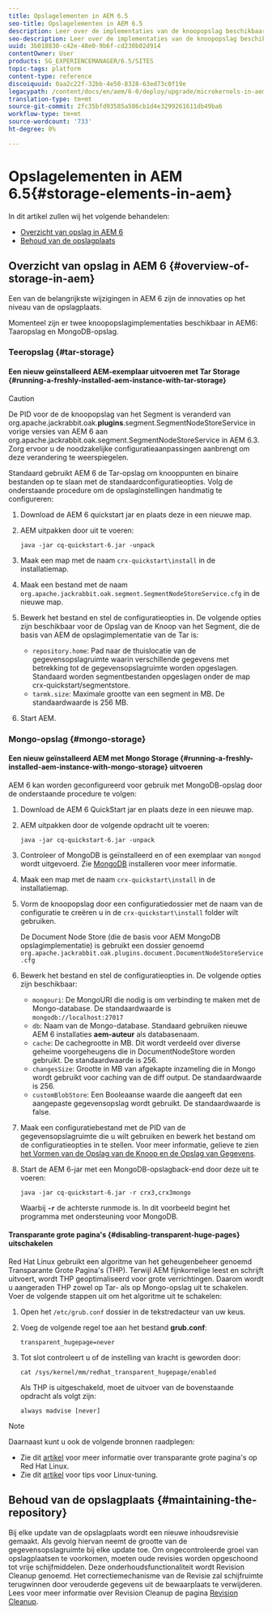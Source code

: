 ```yaml
---
title: Opslagelementen in AEM 6.5
seo-title: Opslagelementen in AEM 6.5
description: Leer over de implementaties van de knoopopslag beschikbaar in AEM 6.5 en hoe te om de bewaarplaats te handhaven.
seo-description: Leer over de implementaties van de knoopopslag beschikbaar in AEM 6.5 en hoe te om de bewaarplaats te handhaven.
uuid: 3b018830-c42e-48e0-9b6f-cd230b02d914
contentOwner: User
products: SG_EXPERIENCEMANAGER/6.5/SITES
topic-tags: platform
content-type: reference
discoiquuid: 0aa2c22f-32bb-4e50-8328-63ed73c0f19e
legacypath: /content/docs/en/aem/6-0/deploy/upgrade/microkernels-in-aem-6-0
translation-type: tm+mt
source-git-commit: 2fc35bfd93585a586cb1d4e3299261611db49ba6
workflow-type: tm+mt
source-wordcount: '733'
ht-degree: 0%

---
```



# Opslagelementen in AEM 6.5{#storage-elements-in-aem}

In dit artikel zullen wij het volgende behandelen:

* [Overzicht van opslag in AEM 6](/help/sites-deploying/storage-elements-in-aem-6.md#overview-of-storage-in-aem)
* [Behoud van de opslagplaats](/help/sites-deploying/storage-elements-in-aem-6.md#maintaining-the-repository)

## Overzicht van opslag in AEM 6 {#overview-of-storage-in-aem}

Een van de belangrijkste wijzigingen in AEM 6 zijn de innovaties op het niveau van de opslagplaats.

Momenteel zijn er twee knoopopslagimplementaties beschikbaar in AEM6: Taaropslag en MongoDB-opslag.

### Teeropslag {#tar-storage}

#### Een nieuw geïnstalleerd AEM-exemplaar uitvoeren met Tar Storage {#running-a-freshly-installed-aem-instance-with-tar-storage}

>[!CAUTION]
>
>De PID voor de de knoopopslag van het Segment is veranderd van org.apache.jackrabbit.oak.**plugins**.segment.SegmentNodeStoreService in vorige versies van AEM 6 aan org.apache.jackrabbit.oak.segment.SegmentNodeStoreService in AEM 6.3. Zorg ervoor u de noodzakelijke configuratieaanpassingen aanbrengt om deze verandering te weerspiegelen.

Standaard gebruikt AEM 6 de Tar-opslag om knooppunten en binaire bestanden op te slaan met de standaardconfiguratieopties. Volg de onderstaande procedure om de opslaginstellingen handmatig te configureren:

1. Download de AEM 6 quickstart jar en plaats deze in een nieuwe map.
1. AEM uitpakken door uit te voeren:

   `java -jar cq-quickstart-6.jar -unpack`

1. Maak een map met de naam `crx-quickstart\install` in de installatiemap.

1. Maak een bestand met de naam `org.apache.jackrabbit.oak.segment.SegmentNodeStoreService.cfg` in de nieuwe map.

1. Bewerk het bestand en stel de configuratieopties in. De volgende opties zijn beschikbaar voor de Opslag van de Knoop van het Segment, die de basis van AEM de opslagimplementatie van de Tar is:

   * `repository.home`: Pad naar de thuislocatie van de gegevensopslagruimte waarin verschillende gegevens met betrekking tot de gegevensopslagruimte worden opgeslagen. Standaard worden segmentbestanden opgeslagen onder de map crx-quickstart/segmentstore.
   * `tarmk.size`: Maximale grootte van een segment in MB. De standaardwaarde is 256 MB.

1. Start AEM.

### Mongo-opslag {#mongo-storage}

#### Een nieuw geïnstalleerd AEM met Mongo Storage {#running-a-freshly-installed-aem-instance-with-mongo-storage} uitvoeren

AEM 6 kan worden geconfigureerd voor gebruik met MongoDB-opslag door de onderstaande procedure te volgen:

1. Download de AEM 6 QuickStart jar en plaats deze in een nieuwe map.
1. AEM uitpakken door de volgende opdracht uit te voeren:

   `java -jar cq-quickstart-6.jar -unpack`

1. Controleer of MongoDB is geïnstalleerd en of een exemplaar van `mongod` wordt uitgevoerd. Zie [MongoDB](https://docs.mongodb.org/manual/installation/) installeren voor meer informatie.
1. Maak een map met de naam `crx-quickstart\install` in de installatiemap.
1. Vorm de knoopopslag door een configuratiedossier met de naam van de configuratie te creëren u in de `crx-quickstart\install` folder wilt gebruiken.

   De Document Node Store (die de basis voor AEM MongoDB opslagimplementatie) is gebruikt een dossier genoemd `org.apache.jackrabbit.oak.plugins.document.DocumentNodeStoreService.cfg`

1. Bewerk het bestand en stel de configuratieopties in. De volgende opties zijn beschikbaar:

   * `mongouri`: De  [](https://docs.mongodb.org/manual/reference/connection-string/) MongoURI die nodig is om verbinding te maken met de Mongo-database. De standaardwaarde is `mongodb://localhost:27017`
   * `db`: Naam van de Mongo-database. Standaard gebruiken nieuwe AEM 6 installaties **aem-auteur** als databasenaam.
   * `cache`: De cachegrootte in MB. Dit wordt verdeeld over diverse geheime voorgeheugens die in DocumentNodeStore worden gebruikt. De standaardwaarde is 256.
   * `changesSize`: Grootte in MB van afgekapte inzameling die in Mongo wordt gebruikt voor caching van de diff output. De standaardwaarde is 256.
   * `customBlobStore`: Een Booleaanse waarde die aangeeft dat een aangepaste gegevensopslag wordt gebruikt. De standaardwaarde is false.

1. Maak een configuratiebestand met de PID van de gegevensopslagruimte die u wilt gebruiken en bewerk het bestand om de configuratieopties in te stellen. Voor meer informatie, gelieve te zien [het Vormen van de Opslag van de Knoop en de Opslag van Gegevens](/help/sites-deploying/data-store-config.md).

1. Start de AEM 6-jar met een MongoDB-opslagback-end door deze uit te voeren:

   ```shell
   java -jar cq-quickstart-6.jar -r crx3,crx3mongo
   ```

   Waarbij **`-r`** de achterste runmode is. In dit voorbeeld begint het programma met ondersteuning voor MongoDB.

#### Transparante grote pagina&#39;s {#disabling-transparent-huge-pages} uitschakelen

Red Hat Linux gebruikt een algoritme van het geheugenbeheer genoemd Transparante Grote Pagina&#39;s (THP). Terwijl AEM fijnkorrelige leest en schrijft uitvoert, wordt THP geoptimaliseerd voor grote verrichtingen. Daarom wordt u aangeraden THP zowel op Tar- als op Mongo-opslag uit te schakelen. Voer de volgende stappen uit om het algoritme uit te schakelen:

1. Open het `/etc/grub.conf` dossier in de tekstredacteur van uw keus.
1. Voeg de volgende regel toe aan het bestand **grub.conf**:

   ```
   transparent_hugepage=never
   ```

1. Tot slot controleert u of de instelling van kracht is geworden door:

   ```
   cat /sys/kernel/mm/redhat_transparent_hugepage/enabled
   ```

   Als THP is uitgeschakeld, moet de uitvoer van de bovenstaande opdracht als volgt zijn:

   ```
   always madvise [never]
   ```

>[!NOTE]
>
>Daarnaast kunt u ook de volgende bronnen raadplegen:
>
>* Zie dit [artikel](https://access.redhat.com/solutions/46111) voor meer informatie over transparante grote pagina&#39;s op Red Hat Linux.
>* Zie dit [artikel](https://helpx.adobe.com/experience-manager/kb/performance-tuning-tips.html) voor tips voor Linux-tuning.

>



## Behoud van de opslagplaats {#maintaining-the-repository}

Bij elke update van de opslagplaats wordt een nieuwe inhoudsrevisie gemaakt. Als gevolg hiervan neemt de grootte van de gegevensopslagruimte bij elke update toe. Om ongecontroleerde groei van opslagplaatsen te voorkomen, moeten oude revisies worden opgeschoond tot vrije schijfmiddelen. Deze onderhoudsfunctionaliteit wordt Revision Cleanup genoemd. Het correctiemechanisme van de Revisie zal schijfruimte terugwinnen door verouderde gegevens uit de bewaarplaats te verwijderen. Lees voor meer informatie over Revision Cleanup de pagina [Revision Cleanup](/help/sites-deploying/revision-cleanup.md).
